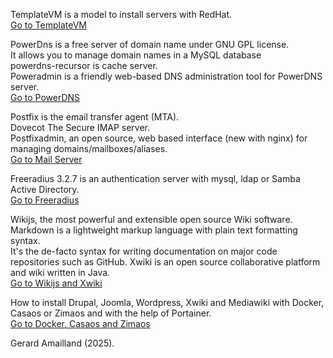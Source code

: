 TemplateVM is a model to install servers with RedHat.   
[Go to TemplateVM](../../../TemplateVM/wiki/01Installation)  

PowerDns is a free server of domain name under GNU GPL license.  
It allows you to manage domain names in a MySQL database  
powerdns-recursor is cache server.  
Poweradmin is a friendly web-based DNS administration tool for PowerDNS server.    
[Go to PowerDNS](../../../PowerDNS/wiki/01Network)  

Postfix is the email transfer agent (MTA).  
Dovecot The Secure IMAP server.  
Postfixadmin, an open source, web based interface (new with nginx) for managing domains/mailboxes/aliases.  
[Go to Mail Server](../../../Mail/wiki/01Network)  

Freeradius 3.2.7 is an authentication server with  mysql, ldap or Samba Active Directory.  
[Go to Freeradius](../../../Freeradius/wiki/01Freeradius) 
 
Wikijs, the most powerful and extensible open source Wiki software.  
Markdown is a lightweight markup language with plain text formatting syntax.  
It's the de-facto syntax for writing documentation on major code repositories such as GitHub. 
Xwiki is an open source collaborative platform and wiki written in Java.  
[Go to Wikijs and Xwiki](../../../Wiki/wiki/home)  

How to install Drupal, Joomla, Wordpress, Xwiki and Mediawiki with Docker, Casaos or Zimaos and with the help of Portainer.   
[Go to Docker, Casaos and Zimaos](../../../Docker/wiki/home)  

Gerard Amailland (2025).  

